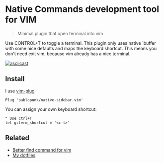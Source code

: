 # Native Commands development tool for VIM

> Minimal plugin that open terminal into vim

Use CONTROL+T to toggle a terminal. This plugin only uses native `buffer with some nice defaults and maps the keyboard shortcut. This means you don't need exit vim, because vim already has a nice terminal.

[![asciicast](https://asciinema.org/a/RCk2v3N4CusrdjepSk04rnb20.svg)](https://asciinema.org/a/RCk2v3N4CusrdjepSk04rnb20)

## Install

I use [vim-plug](https://github.com/junegunn/vim-plug)

```vim
Plug 'pablopunk/native-sidebar.vim'
```

You can assign your own keyboard shortcut:

```vim
" Use ctrl+T
let g:term_shortcut = '<c-t>'
```

## Related

* [Better find command for vim](https://github.com/pablopunk/better-find.vim)
* [My dotfiles](https://github.com/pablopunk/dotfiles)
